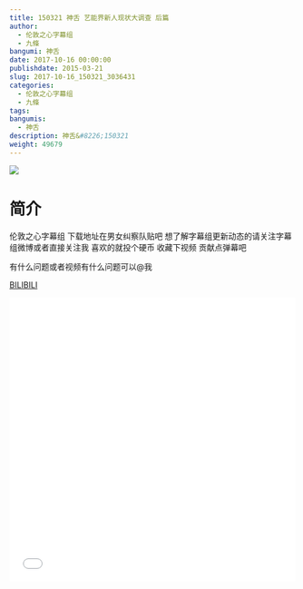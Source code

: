```yaml
---
title: 150321 神舌 艺能界新人现状大调查 后篇
author: 
  - 伦敦之心字幕组
  - 九條
bangumi: 神舌
date: 2017-10-16 00:00:00
publishdate: 2015-03-21
slug: 2017-10-16_150321_3036431
categories: 
  - 伦敦之心字幕组
  - 九條
tags: 
bangumis: 
  - 神舌
description: 神舌&#8226;150321
weight: 49679
---
```


![](https://i.imgur.com/sBgxtEH.jpg)

# 简介  
伦敦之心字幕组 下载地址在男女纠察队贴吧 想了解字幕组更新动态的请关注字幕组微博或者直接关注我 喜欢的就投个硬币 收藏下视频 贡献点弹幕吧


有什么问题或者视频有什么问题可以@我

  [BILIBILI](https://www.bilibili.com/video/av3036431/)


  <iframe src="//www.bilibili.com/html/html5player.html?cid=4764728&aid=3036431" width="100%" height="500" frameborder="0" allowfullscreen="allowfullscreen"></iframe>
